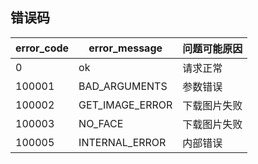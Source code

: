 <span id="errorCode"></span>

## 错误码

|error_code|error_message|问题可能原因|
|--------|-----|-----|
|0|ok|请求正常|
|100001|BAD_ARGUMENTS|参数错误|
|100002|GET_IMAGE_ERROR|下载图片失败|
|100003|NO_FACE|下载图片失败|
|100005|INTERNAL_ERROR|内部错误|
